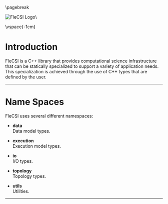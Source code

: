 <!-- CINCHDOC DOCUMENT(Developer Guide) SECTION(Introduction) -->

\pagebreak

![](medium-flecsi.png "FleCSI Logo")\ 

\vspace{-1cm}

# Introduction

FleCSI is a C++ library that provides computational science
infrastructure that can be statically specialized to support a variety
of application needs. This specialization is achieved through the use of
C++ types that are defined by the user.

--------------------------------------------------------------------------------

<!-- CINCHDOC DOCUMENT(Developer Guide) SECTION(Code Structure) -->

# Name Spaces

FleCSI uses several different namespaces:

* **data**  
  Data model types.

* **execution**  
  Execution model types.

* **io**  
  I/O types.

* **topology**  
  Topology types.

* **utils**  
  Utilities.

--------------------------------------------------------------------------------

<!-- vim: set tabstop=2 shiftwidth=2 expandtab fo=cqt tw=72 : -->
